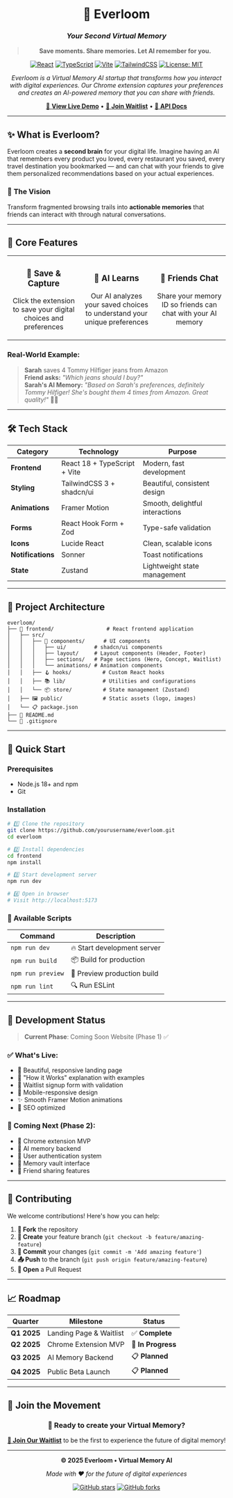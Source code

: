 <div align="center">

# 🧠 Everloom
### *Your Second Virtual Memory*

> **Save moments. Share memories. Let AI remember for you.**

[![React](https://img.shields.io/badge/React-18-blue?logo=react&logoColor=white)](https://reactjs.org/)
[![TypeScript](https://img.shields.io/badge/TypeScript-5-blue?logo=typescript&logoColor=white)](https://www.typescriptlang.org/)
[![Vite](https://img.shields.io/badge/Vite-5-646CFF?logo=vite&logoColor=white)](https://vitejs.dev/)
[![TailwindCSS](https://img.shields.io/badge/TailwindCSS-3-38B2AC?logo=tailwind-css&logoColor=white)](https://tailwindcss.com/)
[![License: MIT](https://img.shields.io/badge/License-MIT-yellow.svg)](https://opensource.org/licenses/MIT)

*Everloom is a Virtual Memory AI startup that transforms how you interact with digital experiences. Our Chrome extension captures your preferences and creates an AI-powered memory that you can share with friends.*

[🚀 **View Live Demo**](https://your-deployment-url.vercel.app) • [📧 **Join Waitlist**](#waitlist) • [🔗 **API Docs**](#coming-soon)

</div>

---

## ✨ **What is Everloom?**

Everloom creates a **second brain** for your digital life. Imagine having an AI that remembers every product you loved, every restaurant you saved, every travel destination you bookmarked — and can chat with your friends to give them personalized recommendations based on your actual experiences.

### 🎯 **The Vision**
Transform fragmented browsing trails into **actionable memories** that friends can interact with through natural conversations.

---

## 🚀 **Core Features**

<table>
<tr>
<td width="33%" align="center">

### 💾 **Save & Capture**
Click the extension to save your digital choices and preferences

</td>
<td width="33%" align="center">

### 🧠 **AI Learns**
Our AI analyzes your saved choices to understand your unique preferences

</td>
<td width="33%" align="center">

### 💬 **Friends Chat**
Share your memory ID so friends can chat with your AI memory

</td>
</tr>
</table>

### **Real-World Example:**
> **Sarah** saves 4 Tommy Hilfiger jeans from Amazon  
> **Friend asks:** *"Which jeans should I buy?"*  
> **Sarah's AI Memory:** *"Based on Sarah's preferences, definitely Tommy Hilfiger! She's bought them 4 times from Amazon. Great quality!"* 👖✨

---

## 🛠️ **Tech Stack**

<div align="center">

| **Category** | **Technology** | **Purpose** |
|--------------|----------------|-------------|
| **Frontend** | React 18 + TypeScript + Vite | Modern, fast development |
| **Styling** | TailwindCSS 3 + shadcn/ui | Beautiful, consistent design |
| **Animations** | Framer Motion | Smooth, delightful interactions |
| **Forms** | React Hook Form + Zod | Type-safe validation |
| **Icons** | Lucide React | Clean, scalable icons |
| **Notifications** | Sonner | Toast notifications |
| **State** | Zustand | Lightweight state management |

</div>

---

## 📁 **Project Architecture**

```
everloom/
├── 🎨 frontend/                 # React frontend application
│   ├── src/
│   │   ├── 🧩 components/      # UI components
│   │   │   ├── ui/         # shadcn/ui components
│   │   │   ├── layout/     # Layout components (Header, Footer)
│   │   │   ├── sections/   # Page sections (Hero, Concept, Waitlist)
│   │   │   └── animations/ # Animation components
│   │   ├── 🪝 hooks/          # Custom React hooks
│   │   ├── 📚 lib/            # Utilities and configurations
│   │   └── 📦 store/          # State management (Zustand)
│   ├── 🖼️ public/             # Static assets (logo, images)
│   └── 📋 package.json
├── 📖 README.md
└── 🙈 .gitignore
```

---

## 🚀 **Quick Start**

### **Prerequisites**
- Node.js 18+ and npm
- Git

### **Installation**

```bash
# 1️⃣ Clone the repository
git clone https://github.com/yourusername/everloom.git
cd everloom

# 2️⃣ Install dependencies
cd frontend
npm install

# 3️⃣ Start development server
npm run dev

# 4️⃣ Open in browser
# Visit http://localhost:5173
```

### **📜 Available Scripts**

| Command | Description |
|---------|-------------|
| `npm run dev` | 🔥 Start development server |
| `npm run build` | 📦 Build for production |
| `npm run preview` | 👀 Preview production build |
| `npm run lint` | 🔍 Run ESLint |

---

## 🚧 **Development Status**

> **Current Phase**: Coming Soon Website (Phase 1) ✅

### **✅ What's Live:**
- 🎨 Beautiful, responsive landing page
- 📖 "How it Works" explanation with examples
- 📝 Waitlist signup form with validation
- 📱 Mobile-responsive design
- ✨ Smooth Framer Motion animations
- 🎯 SEO optimized

### **🔄 Coming Next (Phase 2):**
- 🔌 Chrome extension MVP
- 🤖 AI memory backend
- 🔐 User authentication system
- 💾 Memory vault interface
- 👥 Friend sharing features

---

## 🤝 **Contributing**

We welcome contributions! Here's how you can help:

1. **🍴 Fork** the repository
2. **🌿 Create** your feature branch (`git checkout -b feature/amazing-feature`)
3. **💾 Commit** your changes (`git commit -m 'Add amazing feature'`)
4. **📤 Push** to the branch (`git push origin feature/amazing-feature`)
5. **🔄 Open** a Pull Request

---

## 📈 **Roadmap**

<div align="center">

| **Quarter** | **Milestone** | **Status** |
|-------------|---------------|------------|
| **Q1 2025** | Landing Page & Waitlist | ✅ **Complete** |
| **Q2 2025** | Chrome Extension MVP | 🔄 **In Progress** |
| **Q3 2025** | AI Memory Backend | 📋 **Planned** |
| **Q4 2025** | Public Beta Launch | 📋 **Planned** |

</div>

---

## 💌 **Join the Movement**

<div align="center">

### 🎯 **Ready to create your Virtual Memory?**

[**🚀 Join Our Waitlist**](https://your-deployment-url.vercel.app) to be the first to experience the future of digital memory!

</div>

---

<div align="center">

**© 2025 Everloom • Virtual Memory AI**

*Made with ❤️ for the future of digital experiences*

[![GitHub stars](https://img.shields.io/github/stars/yourusername/everloom?style=social)](https://github.com/yourusername/everloom)
[![GitHub forks](https://img.shields.io/github/forks/yourusername/everloom?style=social)](https://github.com/yourusername/everloom)

</div> 
